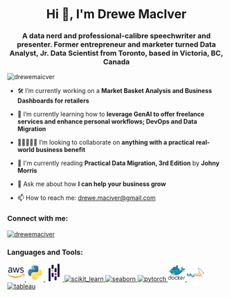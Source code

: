 <h1 align="center">Hi 👋, I'm Drewe MacIver</h1>
<h3 align="center">A data nerd and professional-calibre speechwriter and presenter.  Former entrepreneur and marketer turned Data Analyst, Jr. Data Scientist from Toronto, based in Victoria, BC, Canada</h3>

<p align="left"> <img src="https://komarev.com/ghpvc/?username=drewe4point0&label=Profile%20views&color=0e75b6&style=flat" alt="drewemaicver" /> </p>

- 🛠️ I’m currently working on a **Market Basket Analysis and Business Dashboards for retailers**

- 🌱 I’m currently learning how to **leverage GenAI to offer freelance services and enhance personal workflows; DevOps and Data Migration**

- 👨🏽‍🤝‍👨🏾 I’m looking to collaborate on **anything with a practical real-world business benefit**

- 📖 I'm currently reading **Practical Data Migration, 3rd Edition** by **Johny Morris**

- 💬 Ask me about how **I can help your business grow**

- 📫 How to reach me: [drewe.maciver@gmail.com](mailto:drewe.maciver@gmail.com?subject=GitHub%20Homepage:%20Hello%20Drewe!)

<h3 align="left">Connect with me:</h3>
<p align="left">
<a href="https://www.linkedin.com/in/drewe-maciver/" target="_blank"><img align="center" src="https://raw.githubusercontent.com/rahuldkjain/github-profile-readme-generator/master/src/images/icons/Social/linked-in-alt.svg" alt="drewemaciver" height="30" width="40" /></a>
</p>

<h3 align="left">Languages and Tools:</h3>
<p align="left"> <a href="https://aws.amazon.com" target="_blank" rel="noreferrer"> <img src="https://raw.githubusercontent.com/devicons/devicon/master/icons/amazonwebservices/amazonwebservices-original-wordmark.svg" alt="aws" width="40" height="40"/> </a> <a href="https://www.python.org" target="_blank" rel="noreferrer"> <img src="https://raw.githubusercontent.com/devicons/devicon/master/icons/python/python-original.svg" alt="python" width="40" height="40"/> </a> <a href="https://pandas.pydata.org/" target="_blank" rel="noreferrer"> <img src="https://raw.githubusercontent.com/devicons/devicon/2ae2a900d2f041da66e950e4d48052658d850630/icons/pandas/pandas-original.svg" alt="pandas" width="40" height="40"/> 
</a> <a href="https://scikit-learn.org/" target="_blank" rel="noreferrer"> <img src="https://upload.wikimedia.org/wikipedia/commons/0/05/Scikit_learn_logo_small.svg" alt="scikit_learn" width="40" height="40"/> </a> <a href="https://seaborn.pydata.org/" target="_blank" rel="noreferrer"> <img src="https://seaborn.pydata.org/_images/logo-mark-lightbg.svg" alt="seaborn" width="40" height="40"/> </a><a href="https://pytorch.org/" target="_blank" rel="noreferrer"> <img src="https://www.vectorlogo.zone/logos/pytorch/pytorch-icon.svg" alt="pytorch" width="40" height="40"/> </a><a href="https://www.docker.com/" target="_blank" rel="noreferrer"> <img src="https://raw.githubusercontent.com/devicons/devicon/master/icons/docker/docker-original-wordmark.svg" alt="docker" width="40" height="40"/> </a> <a href="https://www.mysql.com/" target="_blank" rel="noreferrer"> <img src="https://raw.githubusercontent.com/devicons/devicon/master/icons/mysql/mysql-original-wordmark.svg" alt="mysql" width="40" height="40"/> </a> <a href="https://www.tableau.com/" target="_blank" rel="noreferrer"> 
  <img src="https://user-images.githubusercontent.com/18670428/67620073-ca558e00-f7fa-11e9-9ea2-ed3a80c59210.png" alt="tableau" width="40" height="40"/> 
</a>
